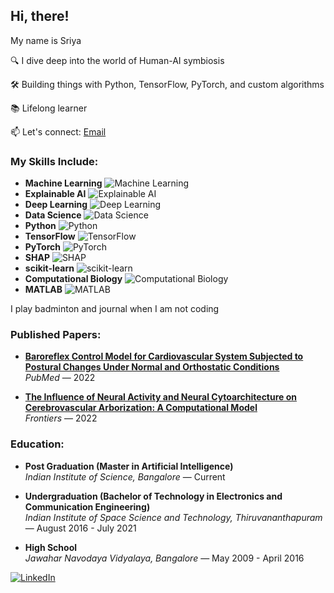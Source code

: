 ## Hi, there! 
My name is Sriya


🔍 I dive deep into the world of Human-AI symbiosis

🛠️ Building things with Python, TensorFlow, PyTorch, and custom algorithms  

📚 Lifelong learner

📫 Let's connect: [Email](sriya.chakravarthy1999@gmail.com)

### My Skills Include:
- **Machine Learning** ![Machine Learning](https://img.shields.io/badge/Machine_Learning-0078D4?logo=python&logoColor=white)
- **Explainable AI** ![Explainable AI](https://img.shields.io/badge/Explainable_AI-F4D03F?logo=python&logoColor=black)
- **Deep Learning** ![Deep Learning](https://img.shields.io/badge/Deep_Learning-FF6F61?logo=tensorflow&logoColor=white)
- **Data Science** ![Data Science](https://img.shields.io/badge/Data_Science-23A3F2?logo=python&logoColor=white)
- **Python** ![Python](https://img.shields.io/badge/Python-3776AB?logo=python&logoColor=white)
- **TensorFlow** ![TensorFlow](https://img.shields.io/badge/TensorFlow-FF6F00?logo=tensorflow&logoColor=white)
- **PyTorch** ![PyTorch](https://img.shields.io/badge/PyTorch-EE4C2C?logo=pytorch&logoColor=white)
- **SHAP** ![SHAP](https://img.shields.io/badge/SHAP-FF4B5C?logo=python&logoColor=white)
- **scikit-learn** ![scikit-learn](https://img.shields.io/badge/scikit--learn-F7931E?logo=scikit-learn&logoColor=white)
- **Computational Biology** ![Computational Biology](https://img.shields.io/badge/Computational_Biology-00A1B4?logo=flask&logoColor=white)
- **MATLAB** ![MATLAB](https://img.shields.io/badge/MATLAB-0076A8?logo=matlab&logoColor=white)

I play badminton and journal when I am not coding 

### Published Papers:
- **[Baroreflex Control Model for Cardiovascular System Subjected to Postural Changes Under Normal and Orthostatic Conditions](https://pubmed.ncbi.nlm.nih.gov/35901287/)**  
  _PubMed_ — 2022

- **[The Influence of Neural Activity and Neural Cytoarchitecture on Cerebrovascular Arborization: A Computational Model](https://www.frontiersin.org/articles/10.3389/fnins.2022.917196/full)**  
  _Frontiers_ — 2022
  
### Education:
- **Post Graduation (Master in Artificial Intelligence)**  
  _Indian Institute of Science, Bangalore_ — Current

- **Undergraduation (Bachelor of Technology in Electronics and Communication Engineering)**  
  _Indian Institute of Space Science and Technology, Thiruvananthapuram_ — August 2016 - July 2021

- **High School**  
  _Jawahar Navodaya Vidyalaya, Bangalore_ — May 2009 - April 2016

[![LinkedIn](https://img.shields.io/badge/LinkedIn-blue?logo=linkedin&logoColor=white)](https://www.linkedin.com/in/sriya-r-g-6531001b9)

